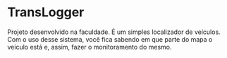 # TransLogger
Projeto desenvolvido na faculdade. É um simples localizador de veículos. Com o uso desse sistema, você fica sabendo em que parte do mapa o veículo está e, assim, fazer o monitoramento do mesmo.
